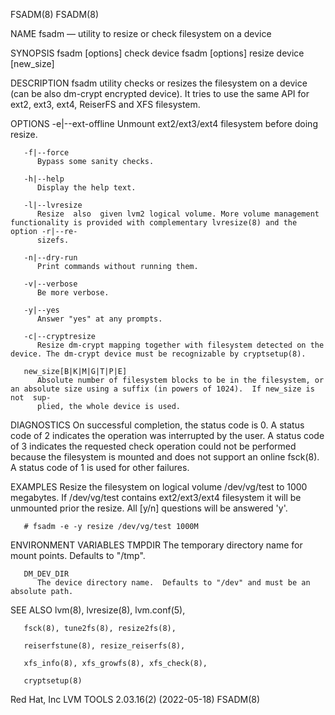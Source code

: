 FSADM(8)																	      FSADM(8)

NAME
       fsadm — utility to resize or check filesystem on a device

SYNOPSIS
       fsadm [options] check device
       fsadm [options] resize device [new_size]

DESCRIPTION
       fsadm utility checks or resizes the filesystem on a device (can be also dm-crypt encrypted device).  It tries to use the same API for ext2, ext3, ext4,
       ReiserFS and XFS filesystem.

OPTIONS
       -e|--ext-offline
	      Unmount ext2/ext3/ext4 filesystem before doing resize.

       -f|--force
	      Bypass some sanity checks.

       -h|--help
	      Display the help text.

       -l|--lvresize
	      Resize  also  given lvm2 logical volume. More volume management functionality is provided with complementary lvresize(8) and the option -r|--re‐
	      sizefs.

       -n|--dry-run
	      Print commands without running them.

       -v|--verbose
	      Be more verbose.

       -y|--yes
	      Answer "yes" at any prompts.

       -c|--cryptresize
	      Resize dm-crypt mapping together with filesystem detected on the device. The dm-crypt device must be recognizable by cryptsetup(8).

       new_size[B|K|M|G|T|P|E]
	      Absolute number of filesystem blocks to be in the filesystem, or an absolute size using a suffix (in powers of 1024).  If new_size is  not  sup‐
	      plied, the whole device is used.

DIAGNOSTICS
       On  successful completion, the status code is 0.	 A status code of 2 indicates the operation was interrupted by the user.  A status code of 3 indicates
       the requested check operation could not be performed because the filesystem is mounted and does not support an online fsck(8).  A status code of	 1  is
       used for other failures.

EXAMPLES
       Resize  the filesystem on logical volume /dev/vg/test to 1000 megabytes.	 If /dev/vg/test contains ext2/ext3/ext4 filesystem it will be unmounted prior
       the resize.  All [y/n] questions will be answered 'y'.

       # fsadm -e -y resize /dev/vg/test 1000M

ENVIRONMENT VARIABLES
       TMPDIR The temporary directory name for mount points. Defaults to "/tmp".

       DM_DEV_DIR
	      The device directory name.  Defaults to "/dev" and must be an absolute path.

SEE ALSO
       lvm(8), lvresize(8), lvm.conf(5),

       fsck(8), tune2fs(8), resize2fs(8),

       reiserfstune(8), resize_reiserfs(8),

       xfs_info(8), xfs_growfs(8), xfs_check(8),

       cryptsetup(8)

Red Hat, Inc						       LVM TOOLS 2.03.16(2) (2022-05-18)						      FSADM(8)

